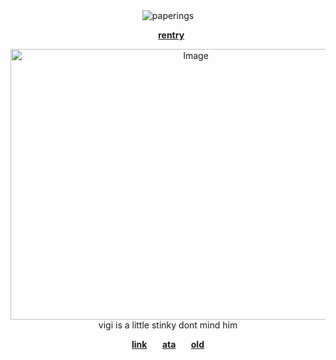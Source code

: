 <div align="center"> <img src="https://komarev.com/ghpvc/?username=paperings&label=✶%20&color=ffb6c1&style=flat" alt="paperings" /> </p>
  
  ⠀[**rentry**](https://rentry.co/avennsun)
  
<div align="center"> <img width="577" height="433" alt="Image" src="https://github.com/user-attachments/assets/4b2a0e8a-6a67-4ff0-9ab5-ea77f20174ad" />
<div align="center"> vigi is a little stinky dont mind him

[**link**](https://guns.lol/promethium) 
⠀⠀[**ata**](https://paperings.atabook.org) ⠀⠀[**old**](https://rentry.co/silkstitches)


